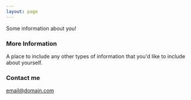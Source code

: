 ```yaml
---
layout: page
---
```


Some information about you!


### More Information


A place to include any other types of information that you'd like to include about yourself.


### Contact me


[email@domain.com](mailto:email@domain.com)
